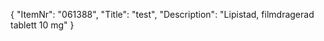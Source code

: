 {
  "ItemNr": "061388",
  "Title": "test",
  "Description": "Lipistad, filmdragerad tablett 10 mg"
}